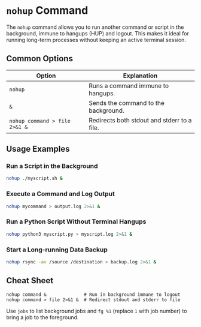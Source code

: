 # `nohup` Command

The `nohup` command allows you to run another command or script in the background, immune to hangups (HUP) and logout. This makes it ideal for running long-term processes without keeping an active terminal session.

## Common Options

| Option  | Explanation                           |
|---------|---------------------------------------|
| `nohup` | Runs a command immune to hangups.     |
| `&`     | Sends the command to the background.  |
| `nohup command > file 2>&1 &` | Redirects both stdout and stderr to a file. |

## Usage Examples

### Run a Script in the Background
```bash
nohup ./myscript.sh &
```

### Execute a Command and Log Output
```bash
nohup mycommand > output.log 2>&1 &
```

### Run a Python Script Without Terminal Hangups
```bash
nohup python3 myscript.py > myscript.log 2>&1 &
```

### Start a Long-running Data Backup
```bash
nohup rsync -av /source /destination > backup.log 2>&1 &
```

## Cheat Sheet

```plaintext
nohup command &              # Run in background immune to logout
nohup command > file 2>&1 &  # Redirect stdout and stderr to file
```

Use `jobs` to list background jobs and `fg %1` (replace `1` with job number) to bring a job to the foreground.
